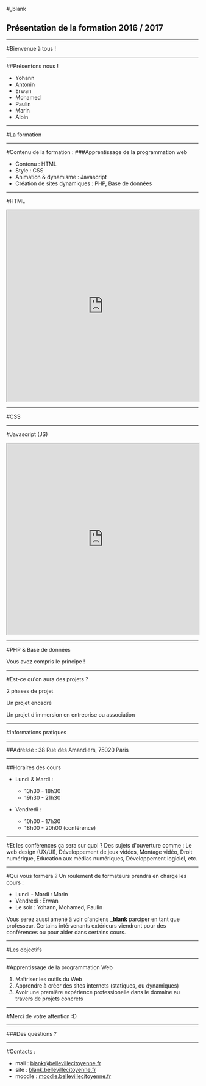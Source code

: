 #_blank
## Présentation de la formation 2016 / 2017



---



#Bienvenue à tous !


***


##Présentons nous !
* Yohann <!-- .element: class="fragment" -->
* Antonin <!-- .element: class="fragment" -->
* Erwan <!-- .element: class="fragment" -->
* Mohamed <!-- .element: class="fragment" -->
* Paulin <!-- .element: class="fragment" -->
* Marin <!-- .element: class="fragment" -->
* Albin <!-- .element: class="fragment" -->



---



#La formation


***


#Contenu de la formation :
###Apprentissage de la programmation web <!-- .element: class="fragment" -->

* Contenu : HTML <!-- .element: class="fragment" -->
* Style : CSS <!-- .element: class="fragment" -->
* Animation & dynamisme : Javascript <!-- .element: class="fragment" -->
* Création de sites dynamiques : PHP, Base de données <!-- .element: class="fragment" -->


***


#HTML


<iframe style="width:100%;height:500px;" src="http://motherfuckingwebsite.com"></iframe>


***


#CSS



<div class="mr-robot">
    <!-- <div class="evilcorp"> -->
    <!--     <div class="fsociety-mask"></div> -->
    <!-- </div> -->
     <div class="elliot">
         <div class="fsociety"></div>
     </div>
</div>


***


#Javascript (JS)


<iframe style="width:100%;height:500px" src="http://codepen.io/ge1doot/full/BorRjN"></iframe>



***


#PHP & Base de données

<div id="phpsites" class="fragment">
    <i title="Facebook" class="fa fa-facebook"></i>
    <i title="Tumblr" class="fa fa-tumblr"></i>
    <i title="Wikipedia" class="fa fa-wikipedia-w"></i>
</div>

Vous avez compris le principe ! <!-- .element class="fragment" -->



---



#Est-ce qu'on aura des projets ?

2 phases de projet<!-- .element class="fragment" -->


Un projet encadré<!-- .element class="fragment" -->

Un projet d'immersion en entreprise ou association<!-- .element class="fragment" -->


***



#Informations pratiques


***


##Adresse :
38 Rue des Amandiers, 75020 Paris


***


##Horaires des cours

* Lundi & Mardi :
  * 13h30 - 18h30
  * 19h30 - 21h30

* Vendredi :
  * 10h00 - 17h30
  * 18h00 - 20h00 (conférence)


***


#Et les conférences ça sera sur quoi ?
Des sujets d'ouverture comme :
Le web design (UX/UI), Développement de jeux vidéos, Montage vidéo, Droit numérique, Éducation aux médias numériques, Développement logiciel, etc.


***


#Qui vous formera ?
Un roulement de formateurs prendra en charge les cours :
  * Lundi - Mardi : Marin
  * Vendredi : Erwan
  * Le soir : Yohann, Mohamed, Paulin

Vous serez aussi amené à voir d'anciens **_blank** parciper en tant que professeur. Certains intérvenants extérieurs viendront pour des conférences ou pour aider dans certains cours.



---


#Les objectifs


***


#Apprentissage de la programmation Web
1. Maîtriser les outils du Web
2. Apprendre à créer des sites internets (statiques, ou dynamiques)
3. Avoir une première expérience professionelle dans le domaine au travers de projets concrets



---



#Merci de votre attention :D


***


###Des questions ?



---



#Contacts :


* mail : [blank@bellevillecitoyenne.fr](mailto:blank@bellevillecitoyenne.fr)
* site : [blank.bellevillecitoyenne.fr](http://blank.bellevillecitoyenne.fr)
* moodle : [moodle.bellevillecitoyenne.fr](http://moodle.bellevillecitoyenne.fr)
